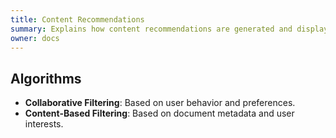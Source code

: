 ```yaml
---
title: Content Recommendations
summary: Explains how content recommendations are generated and displayed.
owner: docs
---
```


## Algorithms
- **Collaborative Filtering**: Based on user behavior and preferences.
- **Content-Based Filtering**: Based on document metadata and user interests.